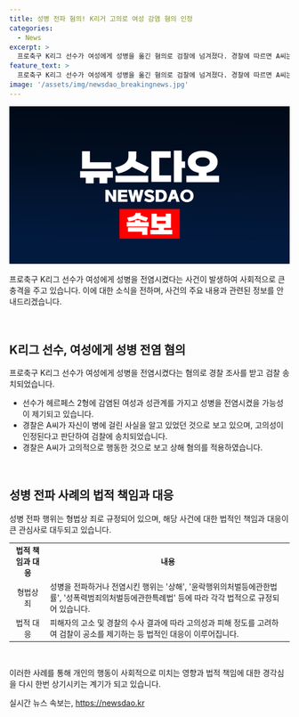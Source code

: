 ```yaml
---
title: 성병 전파 혐의! K리거 고의로 여성 감염 혐의 인정
categories:
  - News
excerpt: >
  프로축구 K리그 선수가 여성에게 성병을 옮긴 혐의로 검찰에 넘겨졌다. 경찰에 따르면 A씨는 헤르페스 2형에 감염된 채 여성과 성관계를 가졌고, 지난해 12월 피해 여성으로부터 고소장을 접수해 수사에 나섰다. 경찰은 A씨가 자신이 병에 걸린 사실을 알고 있었던 것으로 판단했으며, 이를 토대로 상해 혐의를 적용하여 검찰에 송치했다. A씨의 행동에 고의성이 있다는 정황을 확인한 것으로, 사회적 이슈가 될 것으로 예상된다.
feature_text: >
  프로축구 K리그 선수가 여성에게 성병을 옮긴 혐의로 검찰에 넘겨졌다. 경찰에 따르면 A씨는 헤르페스 2형에 감염된 채 여성과 성관계를 가졌고, 지난해 12월 피해 여성으로부터 고소장을 접수해 수사에 나섰다. 경찰은 A씨가 자신이 병에 걸린 사실을 알고 있었던 것으로 판단했으며, 이를 토대로 상해 혐의를 적용하여 검찰에 송치했다. A씨의 행동에 고의성이 있다는 정황을 확인한 것으로, 사회적 이슈가 될 것으로 예상된다.
image: '/assets/img/newsdao_breakingnews.jpg'
---
```


<p><img src="/assets/img/newsdao_breakingnews.jpg" alt="firstkoreanews 속보" /></p>

<p>프로축구 K리그 선수가 여성에게 성병을 전염시켰다는 사건이 발생하여 사회적으로 큰 충격을 주고 있습니다. 이에 대한 소식을 전하며, 사건의 주요 내용과 관련된 정보를 안내드리겠습니다.</p>

<p data-ke-size="size16">&nbsp;</p>

<h2 data-ke-size="size26">K리그 선수, 여성에게 성병 전염 혐의</h2>

<p>프로축구 K리그 선수가 여성에게 성병을 전염시켰다는 혐의로 경찰 조사를 받고 검찰 송치되었습니다.</p>

<ul>
  <li>선수가 헤르페스 2형에 감염된 여성과 성관계를 가지고 성병을 전염시켰을 가능성이 제기되고 있습니다.</li>
  <li>경찰은 A씨가 자신이 병에 걸린 사실을 알고 있었던 것으로 보고 있으며, 고의성이 인정된다고 판단하여 검찰에 송치되었습니다.</li>
  <li>경찰은 A씨가 고의적으로 행동한 것으로 보고 상해 혐의를 적용하였습니다.</li>
</ul>

<p data-ke-size="size16">&nbsp;</p>

<h2 data-ke-size="size26">성병 전파 사례의 법적 책임과 대응</h2>

<p>성병 전파 행위는 형법상 죄로 규정되어 있으며, 해당 사건에 대한 법적인 책임과 대응이 큰 관심사로 대두되고 있습니다. </p>

<table>
  <tr>
    <td style="text-align: center; height: 17px;"><b>법적 책임과 대응</b></td>
    <td style="text-align: center; height: 17px;"><b>내용</b></td>
  </tr>
  <tr>
    <td style="text-align: center; height: 17px;">형법상 죄</td>
    <td>성병을 전파하거나 전염시킨 행위는 '상해', '윤락행위의처벌등에관한법률', '성폭력범죄의처벌등에관한특례법' 등에 따라 각각 법적으로 규정되어 있습니다.</td>
  </tr>
  <tr>
    <td style="text-align: center; height: 17px;">법적 대응</td>
    <td>피해자의 고소 및 경찰의 수사 결과에 따라 고의성과 피해 정도를 고려하여 검찰이 공소를 제기하는 등 법적인 대응이 이루어집니다.</td>
  </tr>
</table>

<p data-ke-size="size16">&nbsp;</p>

<p>이러한 사례를 통해 개인의 행동이 사회적으로 미치는 영향과 법적 책임에 대한 경각심을 다시 한번 상기시키는 계기가 되고 있습니다.</p>
실시간 뉴스 속보는, <a href="https://newsdao.kr" rel="dofollow">https://newsdao.kr</a>


